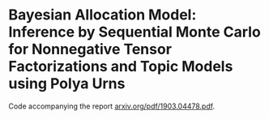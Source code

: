 # Bayesian Allocation Model: Inference by Sequential Monte Carlo for Nonnegative Tensor Factorizations and Topic Models using Polya Urns

Code accompanying the report [arxiv.org/pdf/1903.04478.pdf](arxiv.org/pdf/1903.04478.pdf).
